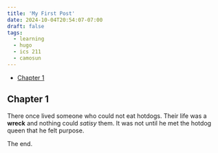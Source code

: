 ```yaml
---
title: 'My First Post'
date: 2024-10-04T20:54:07-07:00
draft: false
tags:
  - learning
  - hugo
  - ics 211
  - camosun
---
```


<!--toc:start-->
- [Chapter 1](#chapter-1)
<!--toc:end-->

## Chapter 1

There once lived someone who could not eat hotdogs.
Their life was a **wreck** and nothing could *satisy* them.
It was  not until he met the hotdog queen that he felt purpose.

The end.
